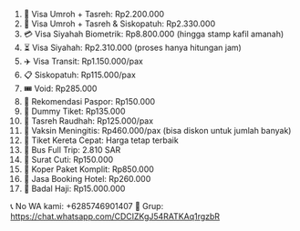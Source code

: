1. 🕋 Visa Umroh + Tasreh: Rp2.200.000
2. 🕌 Visa Umroh + Tasreh & Siskopatuh: Rp2.330.000
3. 💳 Visa Siyahah Biometrik: Rp8.800.000 (hingga stamp kafil amanah)
4. ⏳ Visa Siyahah: Rp2.310.000 (proses hanya hitungan jam)
5. ✈️ Visa Transit: Rp1.150.000/pax
6. 📋 Siskopatuh: Rp115.000/pax
7. 🎟️ Void: Rp285.000
8. 📄 Rekomendasi Paspor: Rp150.000
9. 🎫 Dummy Tiket: Rp135.000
10. 🕌 Tasreh Raudhah: Rp125.000/pax
11. 💉 Vaksin Meningitis: Rp460.000/pax (bisa diskon untuk jumlah banyak)
12. 🚄 Tiket Kereta Cepat: Harga tetap terbaik
13. 🚌 Bus Full Trip: 2.810 SAR
14. 📝 Surat Cuti: Rp150.000
15. 🎒 Koper Paket Komplit: Rp850.000
16. 🌃 Jasa Booking Hotel: Rp260.000
17. 🕋 Badal Haji: Rp15.000.000

📞 No WA kami: +6285746901407
🔗 Grup: https://chat.whatsapp.com/CDCIZKgJ54RATKAq1rgzbR

<!---
Ghozwahtour/Ghozwahtour is a ✨ special ✨ repository because its `README.md` (this file) appears on your GitHub profile.
You can click the Preview link to take a look at your changes.
--->
